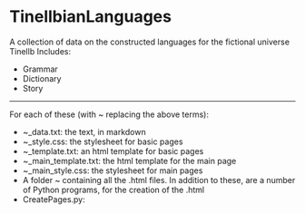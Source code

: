 # TinellbianLanguages
A collection of data on the constructed languages for the fictional universe Tinellb
Includes:
* Grammar
* Dictionary
* Story
---
For each of these (with ~ replacing the above terms):
* ~_data.txt: the text, in markdown
* ~_style.css: the stylesheet for basic pages
* ~_template.txt: an html template for basic pages
* ~_main_template.txt: the html template for the main page
* ~_main_style.css: the stylesheet for main pages
* A folder ~ containing all the .html files.
In addition to these, are a number of Python programs, for the creation of the .html
* CreatePages.py: 

